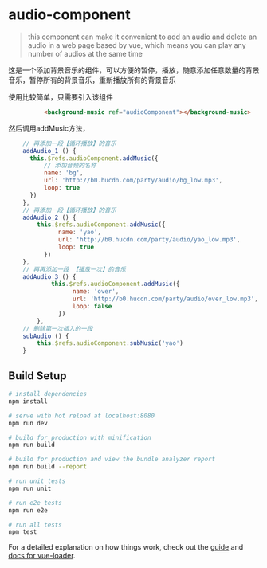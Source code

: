 # audio-component

> this component can make it convenient to add an audio and delete an audio in a web page based by vue, which means you can play any number of audios at the same time


这是一个添加背景音乐的组件，可以方便的暂停，播放，随意添加任意数量的背景音乐，暂停所有的背景音乐，重新播放所有的背景音乐

使用比较简单，只需要引入该组件
```html
          <background-music ref="audioComponent"></background-music>

```
然后调用addMusic方法，

```javascript
    // 再添加一段【循环播放】的音乐
    addAudio_1 () {
      this.$refs.audioComponent.addMusic({
          // 添加音频的名称
          name: 'bg',
          url: 'http://b0.hucdn.com/party/audio/bg_low.mp3',
          loop: true
      })
    },
    // 再添加一段【循环播放】的音乐
    addAudio_2 () {
  		this.$refs.audioComponent.addMusic({
			  name: 'yao',
			  url: 'http://b0.hucdn.com/party/audio/yao_low.mp3',
			  loop: true
		  })
    },
    // 再再添加一段 【播放一次】的音乐
    addAudio_3 () {
      		this.$refs.audioComponent.addMusic({
    			  name: 'over',
    			  url: 'http://b0.hucdn.com/party/audio/over_low.mp3',
    			  loop: false
    		  })
        },
    // 删除第一次插入的一段    
    subAudio () {
	    this.$refs.audioComponent.subMusic('yao')
    }
```


## Build Setup

``` bash
# install dependencies
npm install

# serve with hot reload at localhost:8080
npm run dev

# build for production with minification
npm run build

# build for production and view the bundle analyzer report
npm run build --report

# run unit tests
npm run unit

# run e2e tests
npm run e2e

# run all tests
npm test
```

For a detailed explanation on how things work, check out the [guide](http://vuejs-templates.github.io/webpack/) and [docs for vue-loader](http://vuejs.github.io/vue-loader).
